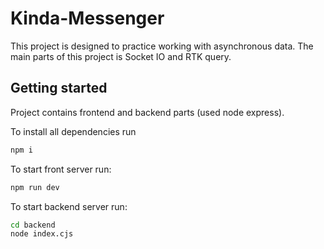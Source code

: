 # Kinda-Messenger

This project is designed to practice working with asynchronous data. The main parts of this project is Socket IO and RTK query.

## Getting started

Project contains frontend and backend parts (used node express).

To install all dependencies run
```cmd
npm i
```

To start front server run:

```cmd
npm run dev
```

To start backend server run:

```cmd
cd backend
node index.cjs
```